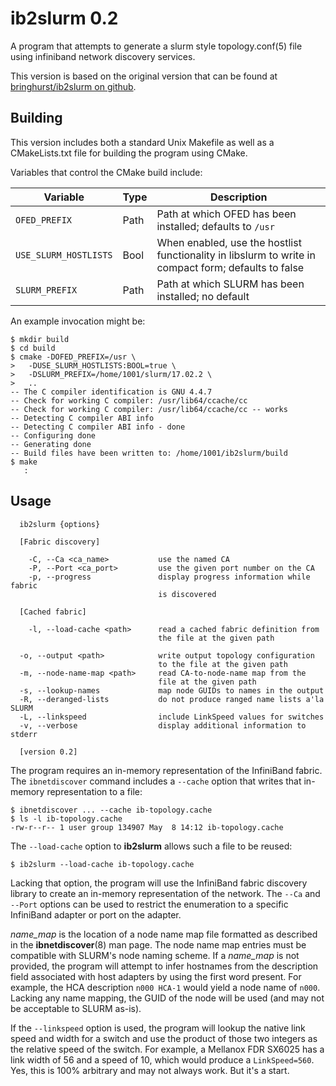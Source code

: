 ib2slurm 0.2
============

A program that attempts to generate a slurm style topology.conf(5) file using
infiniband network discovery services.

This version is based on the original version that can be found at [bringhurst/ib2slurm on github](https://github.com/bringhurst/ib2slurm).

Building
--------

This version includes both a standard Unix Makefile as well as a CMakeLists.txt file for building the program using CMake.

Variables that control the CMake build include:

| Variable            | Type | Description                                                                                               |
| ------------------- | ---- | --------------------------------------------------------------------------------------------------------- |
| ```OFED_PREFIX```         | Path | Path at which OFED has been installed; defaults to ```/usr```                                       |
| ```USE_SLURM_HOSTLISTS``` | Bool | When enabled, use the hostlist functionality in libslurm to write in compact form; defaults to false|
| ```SLURM_PREFIX```        | Path | Path at which SLURM has been installed; no default                                                  |

An example invocation might be:

```
$ mkdir build
$ cd build
$ cmake -DOFED_PREFIX=/usr \
>   -DUSE_SLURM_HOSTLISTS:BOOL=true \
>   -DSLURM_PREFIX=/home/1001/slurm/17.02.2 \
>   ..
-- The C compiler identification is GNU 4.4.7
-- Check for working C compiler: /usr/lib64/ccache/cc
-- Check for working C compiler: /usr/lib64/ccache/cc -- works
-- Detecting C compiler ABI info
-- Detecting C compiler ABI info - done
-- Configuring done
-- Generating done
-- Build files have been written to: /home/1001/ib2slurm/build
$ make
   :
```

Usage
-----

```
  ib2slurm {options}

  [Fabric discovery]

    -C, --Ca <ca_name>           use the named CA
    -P, --Port <ca_port>         use the given port number on the CA
    -p, --progress               display progress information while fabric
                                 is discovered

  [Cached fabric]

    -l, --load-cache <path>      read a cached fabric definition from
                                 the file at the given path

  -o, --output <path>            write output topology configuration
                                 to the file at the given path
  -m, --node-name-map <path>     read CA-to-node-name map from the
                                 file at the given path
  -s, --lookup-names             map node GUIDs to names in the output
  -R, --deranged-lists           do not produce ranged name lists a'la SLURM
  -L, --linkspeed                include LinkSpeed values for switches
  -v, --verbose                  display additional information to stderr

  [version 0.2]

```

The program requires an in-memory representation of the InfiniBand fabric.  The ```ibnetdiscover``` command includes a ```--cache``` option that writes that in-memory representation to a file:
```
$ ibnetdiscover ... --cache ib-topology.cache
$ ls -l ib-topology.cache
-rw-r--r-- 1 user group 134907 May  8 14:12 ib-topology.cache
```
The ```--load-cache``` option to **ib2slurm** allows such a file to be reused:
```
$ ib2slurm --load-cache ib-topology.cache
```
Lacking that option, the program will use the InfiniBand fabric discovery library to create an in-memory representation of the network.  The ```--Ca``` and ```--Port``` options can be used to restrict the enumeration to a specific InfiniBand adapter or port on the adapter.

_name_map_ is the location of a node name map file formatted as described in the **ibnetdiscover**(8) man page. The node name map entries must be compatible with SLURM's node naming scheme.  If a _name_map_ is not provided, the program will attempt to infer hostnames from the description field associated with host adapters by using the first word present.  For example, the HCA description ```n000 HCA-1``` would yield a node name of ```n000```.  Lacking any name mapping, the GUID of the node will be used (and may not be acceptable to SLURM as-is).

If the ```--linkspeed``` option is used, the program will lookup the native link speed and width for a switch and use the product of those two integers as the relative speed of the switch.  For example, a Mellanox FDR SX6025 has a link width of 56 and a speed of 10, which would produce a ```LinkSpeed=560```.  Yes, this is 100% arbitrary and may not always work.  But it's a start.
